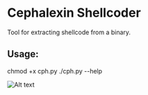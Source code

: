# Cephalexin Shellcoder
Tool for extracting shellcode from a binary.
## Usage: 
chmod +x cph.py
./cph.py --help

![Alt text](http://bayanbox.ir/view/2532595088949929216/8.jpg "C3ph Sheller")



